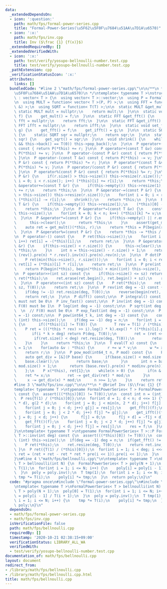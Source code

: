 ```yaml
---
data:
  _extendedDependsOn:
  - icon: ':question:'
    path: math/fps/formal-power-series.cpp
    title: "Formal-Power-Series(\u5F62\u5F0F\u7684\u51AA\u7D1A\u6570)"
  - icon: ':x:'
    path: math/fps/inv.cpp
    title: Inv ($\frac {1} {f(x)}$)
  _extendedRequiredBy: []
  _extendedVerifiedWith:
  - icon: ':x:'
    path: test/verify/yosupo-bellnoulli-number.test.cpp
    title: test/verify/yosupo-bellnoulli-number.test.cpp
  _pathExtension: cpp
  _verificationStatusIcon: ':x:'
  attributes:
    links: []
  bundledCode: "#line 2 \"math/fps/formal-power-series.cpp\"\n\n/**\n * @brief Formal-Power-Series(\u5F62\
    \u5F0F\u7684\u51AA\u7D1A\u6570)\n */\ntemplate< typename T >\nstruct FormalPowerSeries\
    \ : vector< T > {\n  using vector< T >::vector;\n  using P = FormalPowerSeries;\n\
    \n  using MULT = function< vector< T >(P, P) >;\n  using FFT = function< void(P\
    \ &) >;\n  using SQRT = function< T(T) >;\n\n  static MULT &get_mult() {\n   \
    \ static MULT mult = nullptr;\n    return mult;\n  }\n\n  static void set_mult(MULT\
    \ f) {\n    get_mult() = f;\n  }\n\n  static FFT &get_fft() {\n    static FFT\
    \ fft = nullptr;\n    return fft;\n  }\n\n  static FFT &get_ifft() {\n    static\
    \ FFT ifft = nullptr;\n    return ifft;\n  }\n\n  static void set_fft(FFT f, FFT\
    \ g) {\n    get_fft() = f;\n    get_ifft() = g;\n  }\n\n  static SQRT &get_sqrt()\
    \ {\n    static SQRT sqr = nullptr;\n    return sqr;\n  }\n\n  static void set_sqrt(SQRT\
    \ sqr) {\n    get_sqrt() = sqr;\n  }\n\n  void shrink() {\n    while(this->size()\
    \ && this->back() == T(0)) this->pop_back();\n  }\n\n  P operator+(const P &r)\
    \ const { return P(*this) += r; }\n\n  P operator+(const T &v) const { return\
    \ P(*this) += v; }\n\n  P operator-(const P &r) const { return P(*this) -= r;\
    \ }\n\n  P operator-(const T &v) const { return P(*this) -= v; }\n\n  P operator*(const\
    \ P &r) const { return P(*this) *= r; }\n\n  P operator*(const T &v) const { return\
    \ P(*this) *= v; }\n\n  P operator/(const P &r) const { return P(*this) /= r;\
    \ }\n\n  P operator%(const P &r) const { return P(*this) %= r; }\n\n  P &operator+=(const\
    \ P &r) {\n    if(r.size() > this->size()) this->resize(r.size());\n    for(int\
    \ i = 0; i < r.size(); i++) (*this)[i] += r[i];\n    return *this;\n  }\n\n  P\
    \ &operator+=(const T &r) {\n    if(this->empty()) this->resize(1);\n    (*this)[0]\
    \ += r;\n    return *this;\n  }\n\n  P &operator-=(const P &r) {\n    if(r.size()\
    \ > this->size()) this->resize(r.size());\n    for(int i = 0; i < r.size(); i++)\
    \ (*this)[i] -= r[i];\n    shrink();\n    return *this;\n  }\n\n  P &operator-=(const\
    \ T &r) {\n    if(this->empty()) this->resize(1);\n    (*this)[0] -= r;\n    shrink();\n\
    \    return *this;\n  }\n\n  P &operator*=(const T &v) {\n    const int n = (int)\
    \ this->size();\n    for(int k = 0; k < n; k++) (*this)[k] *= v;\n    return *this;\n\
    \  }\n\n  P &operator*=(const P &r) {\n    if(this->empty() || r.empty()) {\n\
    \      this->clear();\n      return *this;\n    }\n    assert(get_mult() != nullptr);\n\
    \    auto ret = get_mult()(*this, r);\n    return *this = P(begin(ret), end(ret));\n\
    \  }\n\n  P &operator%=(const P &r) {\n    return *this -= *this / r * r;\n  }\n\
    \n  P operator-() const {\n    P ret(this->size());\n    for(int i = 0; i < this->size();\
    \ i++) ret[i] = -(*this)[i];\n    return ret;\n  }\n\n  P &operator/=(const P\
    \ &r) {\n    if(this->size() < r.size()) {\n      this->clear();\n      return\
    \ *this;\n    }\n    int n = this->size() - r.size() + 1;\n    return *this =\
    \ (rev().pre(n) * r.rev().inv(n)).pre(n).rev(n);\n  }\n\n  P dot(P r) const {\n\
    \    P ret(min(this->size(), r.size()));\n    for(int i = 0; i < ret.size(); i++)\
    \ ret[i] = (*this)[i] * r[i];\n    return ret;\n  }\n\n  P pre(int sz) const {\n\
    \    return P(begin(*this), begin(*this) + min((int) this->size(), sz));\n  }\n\
    \n  P operator>>(int sz) const {\n    if(this->size() <= sz) return {};\n    P\
    \ ret(*this);\n    ret.erase(ret.begin(), ret.begin() + sz);\n    return ret;\n\
    \  }\n\n  P operator<<(int sz) const {\n    P ret(*this);\n    ret.insert(ret.begin(),\
    \ sz, T(0));\n    return ret;\n  }\n\n  P rev(int deg = -1) const {\n    P ret(*this);\n\
    \    if(deg != -1) ret.resize(deg, T(0));\n    reverse(begin(ret), end(ret));\n\
    \    return ret;\n  }\n\n  P diff() const;\n\n  P integral() const;\n\n  // F(0)\
    \ must not be 0\n  P inv_fast() const;\n\n  P inv(int deg = -1) const;\n\n  //\
    \ F(0) must be 1\n  P log(int deg = -1) const;\n\n  P sqrt(int deg = -1) const;\n\
    \  \n  // F(0) must be 0\n  P exp_fast(int deg = -1) const;\n\n  P exp(int deg\
    \ = -1) const;\n\n  P pow(int64_t k, int deg = -1) const {\n    const int n =\
    \ (int) this->size();\n    if(deg == -1) deg = n;\n    for(int i = 0; i < n; i++)\
    \ {\n      if((*this)[i] != T(0)) {\n        T rev = T(1) / (*this)[i];\n    \
    \    P ret = (((*this * rev) >> i).log() * k).exp() * ((*this)[i].pow(k));\n \
    \       if(i * k > deg) return P(deg, T(0));\n        ret = (ret << (i * k)).pre(deg);\n\
    \        if(ret.size() < deg) ret.resize(deg, T(0));\n        return ret;\n  \
    \    }\n    }\n    return *this;\n  }\n\n  T eval(T x) const {\n    T r = 0, w\
    \ = 1;\n    for(auto &v : *this) {\n      r += w * v;\n      w *= x;\n    }\n\
    \    return r;\n  }\n\n  P pow_mod(int64_t n, P mod) const {\n    P modinv = mod.rev().inv();\n\
    \    auto get_div = [&](P base) {\n      if(base.size() < mod.size()) {\n    \
    \    base.clear();\n        return base;\n      }\n      int n = base.size() -\
    \ mod.size() + 1;\n      return (base.rev().pre(n) * modinv.pre(n)).pre(n).rev(n);\n\
    \    };\n    P x(*this), ret{1};\n    while(n > 0) {\n      if(n & 1) {\n    \
    \    ret *= x;\n        ret -= get_div(ret) * mod;\n      }\n      x *= x;\n \
    \     x -= get_div(x) * mod;\n      n >>= 1;\n    }\n    return ret;\n  }\n};\n\
    #line 3 \"math/fps/inv.cpp\"\n\n/**\n * @brief Inv ($\\frac {1} {f(x)}$)\n */\n\
    template< typename T >\ntypename FormalPowerSeries< T > FormalPowerSeries< T >::inv_fast()\
    \ const {\n  assert(((*this)[0]) != T(0));\n\n  const int n = (int) this->size();\n\
    \  P res{T(1) / (*this)[0]};\n\n  for(int d = 1; d < n; d <<= 1) {\n    P f(2\
    \ * d), g(2 * d);\n    for(int j = 0; j < min(n, 2 * d); j++) f[j] = (*this)[j];\n\
    \    for(int j = 0; j < d; j++) g[j] = res[j];\n    get_fft()(f);\n    get_fft()(g);\n\
    \    for(int j = 0; j < 2 * d; j++) f[j] *= g[j];\n    get_ifft()(f);\n    for(int\
    \ j = 0; j < d; j++) {\n      f[j] = 0;\n      f[j + d] = -f[j + d];\n    }\n\
    \    get_fft()(f);\n    for(int j = 0; j < 2 * d; j++) f[j] *= g[j];\n    get_ifft()(f);\n\
    \    for(int j = 0; j < d; j++) f[j] = res[j];\n    res = f;\n  }\n  return res.pre(n);\n\
    }\n\ntemplate< typename T >\ntypename FormalPowerSeries< T >::P FormalPowerSeries<\
    \ T >::inv(int deg) const {\n  assert(((*this)[0]) != T(0));\n  const int n =\
    \ (int) this->size();\n  if(deg == -1) deg = n;\n  if(get_fft() != nullptr) {\n\
    \    P ret(*this);\n    ret.resize(deg, T(0));\n    return ret.inv_fast();\n \
    \ }\n  P ret({T(1) / (*this)[0]});\n  for(int i = 1; i < deg; i <<= 1) {\n   \
    \ ret = (ret + ret - ret * ret * pre(i << 1)).pre(i << 1);\n  }\n  return ret.pre(deg);\n\
    }\n#line 4 \"math/fps/bellnoulli.cpp\"\n\ntemplate< typename T >\nFormalPowerSeries<\
    \ T > bellnoulli(int N) {\n  FormalPowerSeries< T > poly(N + 1);\n  poly[0] =\
    \ T(1);\n  for(int i = 1; i <= N; i++) {\n    poly[i] = poly[i - 1] / T(i + 1);\n\
    \  }\n  poly = poly.inv();\n  T tmp(1);\n  for(int i = 1; i <= N; i++) {\n   \
    \ tmp *= T(i);\n    poly[i] *= tmp;\n  }\n  return poly;\n}\n"
  code: "#pragma once\n#include \"formal-power-series.cpp\"\n#include \"inv.cpp\"\n\
    \ntemplate< typename T >\nFormalPowerSeries< T > bellnoulli(int N) {\n  FormalPowerSeries<\
    \ T > poly(N + 1);\n  poly[0] = T(1);\n  for(int i = 1; i <= N; i++) {\n    poly[i]\
    \ = poly[i - 1] / T(i + 1);\n  }\n  poly = poly.inv();\n  T tmp(1);\n  for(int\
    \ i = 1; i <= N; i++) {\n    tmp *= T(i);\n    poly[i] *= tmp;\n  }\n  return\
    \ poly;\n}\n"
  dependsOn:
  - math/fps/formal-power-series.cpp
  - math/fps/inv.cpp
  isVerificationFile: false
  path: math/fps/bellnoulli.cpp
  requiredBy: []
  timestamp: '2020-10-21 02:38:15+09:00'
  verificationStatus: LIBRARY_ALL_WA
  verifiedWith:
  - test/verify/yosupo-bellnoulli-number.test.cpp
documentation_of: math/fps/bellnoulli.cpp
layout: document
redirect_from:
- /library/math/fps/bellnoulli.cpp
- /library/math/fps/bellnoulli.cpp.html
title: math/fps/bellnoulli.cpp
---
```

